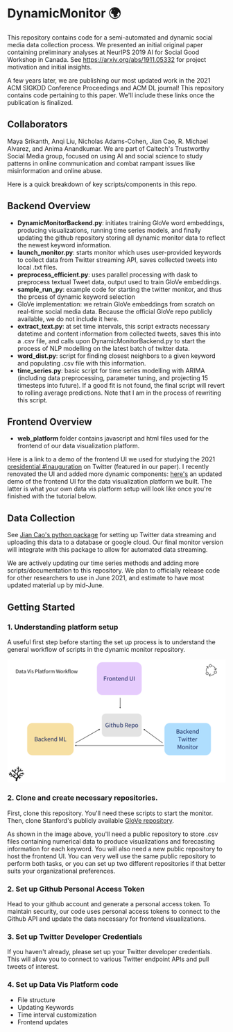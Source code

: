 # DynamicMonitor 🌍

This repository contains code for a semi-automated and dynamic social media data collection process. We presented an initial original paper containing preliminary analyses at NeurIPS 2019 AI for Social Good Workshop in Canada. See https://arxiv.org/abs/1911.05332 for project motivation and initial insights. 

A few years later, we are publishing our most updated work in the 2021 ACM SIGKDD Conference Proceedings and ACM DL journal! This repository contains code pertaining to this paper. We'll include these links once the publication is finalized. 

## Collaborators
Maya Srikanth, Anqi Liu, Nicholas Adams-Cohen, Jian Cao, R. Michael Alvarez, and Anima Anandkumar. We are part of Caltech's Trustworthy Social Media group, focused on using AI and social science to study patterns in online communication and combat rampant issues like misinformation and online abuse. 

Here is a quick breakdown of key scripts/components in this repo. 

## Backend Overview
- **DynamicMonitorBackend.py**: initiates training GloVe word embeddings, producing visualizations, running time series models, and finally updating the github repository storing all dynamic monitor data to reflect the newest keyword information.
- **launch_monitor.py**: starts monitor which uses user-provided keywords to collect data from Twitter streaming API, saves collected tweets into local .txt files.
- **preprocess_efficient.py**: uses parallel processing with dask to preprocess textual Tweet data, output used to train GloVe embeddings.
- **sample_run_py**: example code for starting the twitter monitor, and thus the prcess of dynamic keyword selection
- GloVe implementation: we retrain GloVe embeddings from scratch on real-time social media data. Because the official GloVe repo publicly available, we do not include it here.
- **extract_text.py**: at set time intervals, this script extracts necessary datetime and content information from collected tweets, saves this into a .csv file, and calls upon DynamicMonitorBackend.py to start the process of NLP modelling on the latest batch of twitter data.
- **word_dist.py**: script for finding closest neighbors to a given keyword and populating .csv file with this information.
- **time_series.py**: basic script for time series modelling with ARIMA (including data preprocessing, parameter tuning, and projecting 15 timesteps into future). If a good fit is not found, the final script will revert to rolling average predictions. Note that I am in the process of rewriting this script.


## Frontend Overview
- **web_platform** folder contains javascript and html files used for the frontend of our data visualization platform. 

Here is a link to a demo of the frontend UI we used for studying the 2021  [presidential #inauguration](https://mayasrikanth.github.io/social-media-trends/)
on Twitter (featured in our paper). I recently renovated the UI and added more dynamic components: [here's](https://mayasrikanth.github.io/dynamic-monitor-new/) an updated demo of the frontend UI for the data visualization platform we built. The latter is what your own data vis platform setup will look like once you're finished with the tutorial below. 

## Data Collection
See [Jian Cao's python package](https://github.com/jian-frank-cao/spike) for setting up Twitter data streaming and uploading this data to a database or google cloud. Our final monitor version will integrate with this package to allow for automated data streaming. 

We are actively updating our time series methods and adding more scripts/documentation to this repository. We plan to officially release code for other researchers to use in June 2021, and estimate to have most updated material up by mid-June.


## Getting Started  
### 1. Understanding platform setup 
A useful first step before starting the set up process is to understand the general workflow of scripts in the dynamic monitor repository. 

![alt text](https://github.com/mayasrikanth/DynamicMonitor/blob/main/Figures/platform-workflow.png)
### 2. Clone and create necessary repositories. 
First, clone this repository. You'll need these scripts to start the monitor. Then, clone Stanford's publicly available [GloVe repository](https://nlp.stanford.edu/projects/glove/). 

As shown in the image above, you'll need a public repository to store .csv files containing numerical data to produce visualizations and forecasting information for each keyword. You will also need a new public repository to host the frontend UI. You can very well use the same public repository to perform both tasks, or you can set up two different repositories if that better suits your organizational preferences.

### 2. Set up Github Personal Access Token
Head to your github account and generate a personal access token. To maintain security, our code uses personal access tokens to connect to the Github API and update the data necessary for frontend visualizations. 

### 3. Set up Twitter Developer Credentials
If you haven't already, please set up your Twitter developer credentials. This will allow you to connect to various Twitter endpoint APIs and pull tweets of interest. 

### 4. Set up Data Vis Platform code 
  - File structure
  - Updating Keywords
  - Time interval customization 
  - Frontend updates



